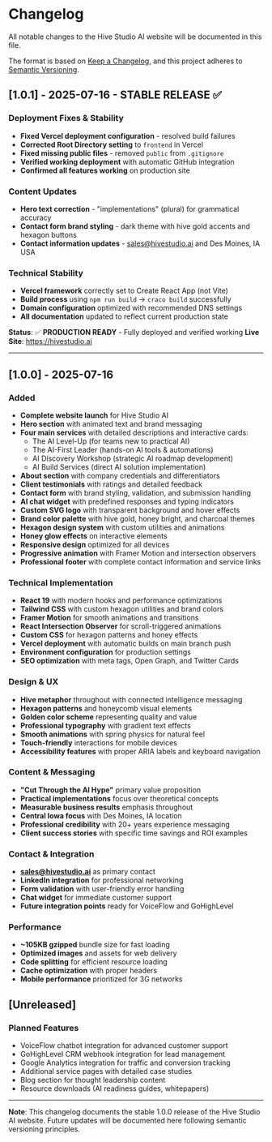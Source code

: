 # Changelog

All notable changes to the Hive Studio AI website will be documented in this file.

The format is based on [Keep a Changelog](https://keepachangelog.com/en/1.0.0/),
and this project adheres to [Semantic Versioning](https://semver.org/spec/v2.0.0.html).

## [1.0.1] - 2025-07-16 - **STABLE RELEASE** ✅

### Deployment Fixes & Stability
- **Fixed Vercel deployment configuration** - resolved build failures
- **Corrected Root Directory setting** to `frontend` in Vercel
- **Fixed missing public files** - removed `public` from `.gitignore`
- **Verified working deployment** with automatic GitHub integration
- **Confirmed all features working** on production site

### Content Updates  
- **Hero text correction** - "implementations" (plural) for grammatical accuracy
- **Contact form brand styling** - dark theme with hive gold accents and hexagon buttons
- **Contact information updates** - sales@hivestudio.ai and Des Moines, IA USA

### Technical Stability
- **Vercel framework** correctly set to Create React App (not Vite)
- **Build process** using `npm run build` → `craco build` successfully
- **Domain configuration** optimized with recommended DNS settings
- **All documentation** updated to reflect current production state

**Status**: ✅ **PRODUCTION READY** - Fully deployed and verified working
**Live Site**: https://hivestudio.ai

---

## [1.0.0] - 2025-07-16

### Added
- **Complete website launch** for Hive Studio AI
- **Hero section** with animated text and brand messaging
- **Four main services** with detailed descriptions and interactive cards:
  - The AI Level-Up (for teams new to practical AI)
  - The AI-First Leader (hands-on AI tools & automations)
  - AI Discovery Workshop (strategic AI roadmap development)  
  - AI Build Services (direct AI solution implementation)
- **About section** with company credentials and differentiators
- **Client testimonials** with ratings and detailed feedback
- **Contact form** with brand styling, validation, and submission handling
- **AI chat widget** with predefined responses and typing indicators
- **Custom SVG logo** with transparent background and hover effects
- **Brand color palette** with hive gold, honey bright, and charcoal themes
- **Hexagon design system** with custom utilities and animations
- **Honey glow effects** on interactive elements
- **Responsive design** optimized for all devices
- **Progressive animation** with Framer Motion and intersection observers
- **Professional footer** with complete contact information and service links

### Technical Implementation
- **React 19** with modern hooks and performance optimizations
- **Tailwind CSS** with custom hexagon utilities and brand colors
- **Framer Motion** for smooth animations and transitions
- **React Intersection Observer** for scroll-triggered animations
- **Custom CSS** for hexagon patterns and honey effects
- **Vercel deployment** with automatic builds on main branch push
- **Environment configuration** for production settings
- **SEO optimization** with meta tags, Open Graph, and Twitter Cards

### Design & UX
- **Hive metaphor** throughout with connected intelligence messaging
- **Hexagon patterns** and honeycomb visual elements
- **Golden color scheme** representing quality and value
- **Professional typography** with gradient text effects
- **Smooth animations** with spring physics for natural feel
- **Touch-friendly** interactions for mobile devices
- **Accessibility features** with proper ARIA labels and keyboard navigation

### Content & Messaging
- **"Cut Through the AI Hype"** primary value proposition
- **Practical implementations** focus over theoretical concepts
- **Measurable business results** emphasis throughout
- **Central Iowa focus** with Des Moines, IA location
- **Professional credibility** with 20+ years experience messaging
- **Client success stories** with specific time savings and ROI examples

### Contact & Integration
- **sales@hivestudio.ai** as primary contact
- **LinkedIn integration** for professional networking
- **Form validation** with user-friendly error handling
- **Chat widget** for immediate customer support
- **Future integration points** ready for VoiceFlow and GoHighLevel

### Performance
- **~105KB gzipped** bundle size for fast loading
- **Optimized images** and assets for web delivery
- **Code splitting** for efficient resource loading
- **Cache optimization** with proper headers
- **Mobile performance** prioritized for 3G networks

## [Unreleased]

### Planned Features
- VoiceFlow chatbot integration for advanced customer support
- GoHighLevel CRM webhook integration for lead management
- Google Analytics integration for traffic and conversion tracking
- Additional service pages with detailed case studies
- Blog section for thought leadership content
- Resource downloads (AI readiness guides, whitepapers)

---

**Note**: This changelog documents the stable 1.0.0 release of the Hive Studio AI website. Future updates will be documented here following semantic versioning principles.